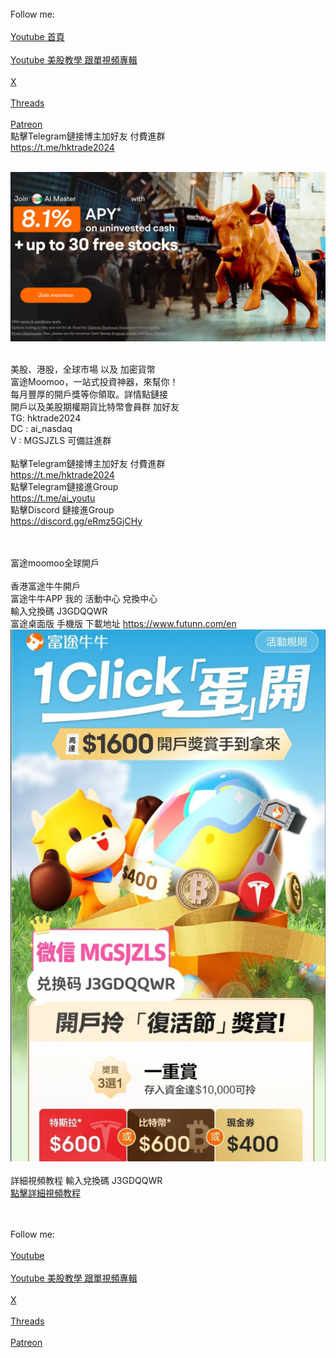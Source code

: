 <br>
Follow me:<br>
<br> <a href='https://youtube.com/@ai_nasdaq'> Youtube 首頁</a> <br>
<br> <a href='https://www.youtube.com/watch?v=joI6c7cCx_k&list=PL-YrR5UR53BykxWEIURLDvIEERT0upI4-'> Youtube 美股教學 跟單視頻專輯 </a> <br>
<br> <a href='https://x.com/hktrade2022'>X </a> <br>
<br> <a href='https://threads.net/@ai_nasdaq'>Threads </a> <br>
<br> <a href='https://patreon.com/hktrade2022'>Patreon </a> <br> 
點擊Telegram鏈接博主加好友 付費進群<br><a href='https://t.me/hktrade2024'>https://t.me/hktrade2024</a><br><br>

[<img src="tg1.jpg">](http://j.moomoo.com/00yLZM)
<html>
 <br>
美股、港股，全球市場 以及 加密貨幣 <br>
富途Moomoo，一站式投資神器，來幫你！ <br>
每月豐厚的開戶獎等你領取。詳情點鏈接<br>
開戶以及美股期權期貨比特幣會員群 加好友 <br>
 TG: hktrade2024<br> 
 DC : ai_nasdaq <br> 
 V : MGSJZLS  可備註進群 <br> <br>
點擊Telegram鏈接博主加好友 付費進群<br><a href='https://t.me/hktrade2024'>https://t.me/hktrade2024</a><br>
點擊Telegram鏈接進Group<br><a href='https://t.me/ai_youtu'>https://t.me/ai_youtu</a><br>
點擊Discord 鏈接進Group<br><a href='https://discord.gg/eRmz5GjCHy'>https://discord.gg/eRmz5GjCHy</a><br><br>


<br>富途moomoo全球開戶 <a href='https://j.moomoo.com/00yLZM'> <br></a>
<br>
香港富途牛牛開戶 
<br>
富途牛牛APP 我的 活動中心 兌換中心 <br>
輸入兌換碼 J3GDQQWR<br>
富途桌面版 手機版 下載地址 <a href='https://www.futunn.com/en'>https://www.futunn.com/en</a><br>
<img src="month.jpg">
<br><br>
詳細視頻教程 輸入兌換碼 J3GDQQWR
<br>
<a href='J3GDQQWR.mp4'>點擊詳細視頻教程</a><br><br>

<br>
Follow me:<br>
<br> <a href='https://youtube.com/@ai_nasdaq'> Youtube </a> <br>
<br> <a href='https://www.youtube.com/watch?v=joI6c7cCx_k&list=PL-YrR5UR53BykxWEIURLDvIEERT0upI4-'> Youtube 美股教學 跟單視頻專輯 </a> <br>
<br> <a href='https://x.com/hktrade2022'>X </a> <br>
<br> <a href='https://threads.net/@ai_nasdaq'>Threads </a> <br>
<br> <a href='https://patreon.com/hktrade2022'>Patreon </a> <br>


